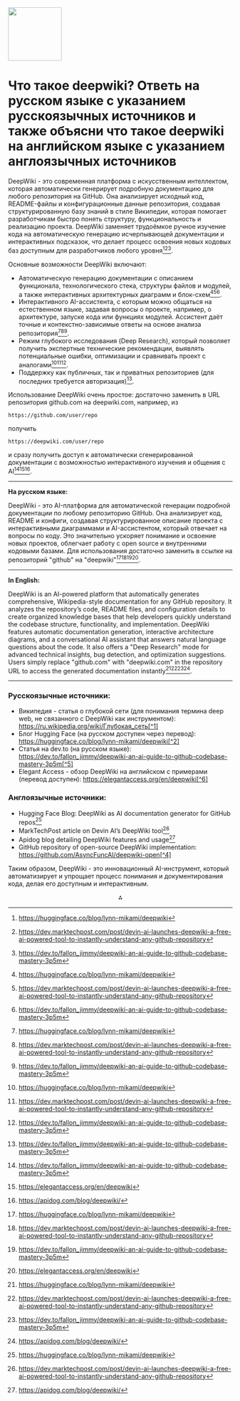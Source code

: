 <img src="https://r2cdn.perplexity.ai/pplx-full-logo-primary-dark%402x.png" class="logo" width="120"/>

# Что такое deepwiki? Ответь на русском языке с указанием русскоязычных источников и также объясни что такое deepwiki на английском языке с указанием англоязычных источников

DeepWiki - это современная платформа с искусственным интеллектом, которая автоматически генерирует подробную документацию для любого репозитория на GitHub. Она анализирует исходный код, README-файлы и конфигурационные данные репозитория, создавая структурированную базу знаний в стиле Википедии, которая помогает разработчикам быстро понять структуру, функциональность и реализацию проекта. DeepWiki заменяет трудоёмкое ручное изучение кода на автоматическую генерацию исчерпывающей документации и интерактивных подсказок, что делает процесс освоения новых кодовых баз доступным для разработчиков любого уровня[^2][^3][^5].

Основные возможности DeepWiki включают:

- Автоматическую генерацию документации с описанием функционала, технологического стека, структуры файлов и модулей, а также интерактивных архитектурных диаграмм и блок-схем[^2][^3][^5].
- Интерактивного AI-ассистента, с которым можно общаться на естественном языке, задавая вопросы о проекте, например, о архитектуре, запуске кода или функциях модулей. Ассистент даёт точные и контекстно-зависимые ответы на основе анализа репозитория[^2][^3][^5].
- Режим глубокого исследования (Deep Research), который позволяет получить экспертные технические рекомендации, выявлять потенциальные ошибки, оптимизации и сравнивать проект с аналогами[^2][^3][^5].
- Поддержку как публичных, так и приватных репозиториев (для последних требуется авторизация)[^5].

Использование DeepWiki очень простое: достаточно заменить в URL репозитория github.com на deepwiki.com, например, из

`https://github.com/user/repo`

получить

`https://deepwiki.com/user/repo`

и сразу получить доступ к автоматически сгенерированной документации с возможностью интерактивного изучения и общения с AI[^5][^6][^7].

---

**На русском языке:**

DeepWiki - это AI-платформа для автоматической генерации подробной документации по любому репозиторию GitHub. Она анализирует код, README и конфиги, создавая структурированное описание проекта с интерактивными диаграммами и AI-ассистентом, который отвечает на вопросы по коду. Это значительно ускоряет понимание и освоение новых проектов, облегчает работу с open source и внутренними кодовыми базами. Для использования достаточно заменить в ссылке на репозиторий "github" на "deepwiki"[^2][^3][^5][^6].

---

**In English:**

DeepWiki is an AI-powered platform that automatically generates comprehensive, Wikipedia-style documentation for any GitHub repository. It analyzes the repository’s code, README files, and configuration details to create organized knowledge bases that help developers quickly understand the codebase structure, functionality, and implementation. DeepWiki features automatic documentation generation, interactive architecture diagrams, and a conversational AI assistant that answers natural language questions about the code. It also offers a "Deep Research" mode for advanced technical insights, bug detection, and optimization suggestions. Users simply replace "github.com" with "deepwiki.com" in the repository URL to access the generated documentation instantly[^2][^3][^5][^7].

---

### Русскоязычные источники:

- Википедия - статья о глубокой сети (для понимания термина deep web, не связанного с DeepWiki как инструментом): https://ru.wikipedia.org/wiki/Глубокая_сеть[^1]
- Блог Hugging Face (на русском доступен через перевод): https://huggingface.co/blog/lynn-mikami/deepwiki[^2]
- Статья на dev.to (на русском языке): https://dev.to/fallon_jimmy/deepwiki-an-ai-guide-to-github-codebase-mastery-3p5m[^5]
- Elegant Access - обзор DeepWiki на английском с примерами (перевод доступен): https://elegantaccess.org/en/deepwiki[^6]


### Англоязычные источники:

- Hugging Face Blog: DeepWiki as AI documentation generator for GitHub repos[^2]
- MarkTechPost article on Devin AI’s DeepWiki tool[^3]
- Apidog blog detailing DeepWiki features and usage[^7]
- GitHub repository of open-source DeepWiki implementation: https://github.com/AsyncFuncAI/deepwiki-open[^4]

Таким образом, DeepWiki - это инновационный AI-инструмент, который автоматизирует и упрощает процесс понимания и документирования кода, делая его доступным и интерактивным.

<div style="text-align: center">⁂</div>

[^1]: https://ru.wikipedia.org/wiki/Глубокая_%D1%81%D0%B5%D1%82%D1%8C

[^2]: https://huggingface.co/blog/lynn-mikami/deepwiki

[^3]: https://dev.marktechpost.com/post/devin-ai-launches-deepwiki-a-free-ai-powered-tool-to-instantly-understand-any-github-repository

[^4]: https://github.com/AsyncFuncAI/deepwiki-open

[^5]: https://dev.to/fallon_jimmy/deepwiki-an-ai-guide-to-github-codebase-mastery-3p5m

[^6]: https://elegantaccess.org/en/deepwiki

[^7]: https://apidog.com/blog/deepwiki/

[^8]: https://codersera.com/blog/what-is-deepwiki

[^9]: https://ru.wikipedia.org/wiki/Stranded_Deep

[^10]: https://ru.wiktionary.org/wiki/deep_inside

[^11]: https://dev.to/fallon_jimmy/how-to-use-deepwiki-for-free-ffn

[^12]: https://vk.com/@eatersofworldsdt-vse-o-zadaniyah-ekspansii

[^13]: https://www.old-games.ru/wiki/X-COM:_Terror_from_the_Deep_(%D0%BA%D1%80%D1%83%D0%BF%D0%BD%D1%8B%D0%BC_%D0%BF%D0%BB%D0%B0%D0%BD%D0%BE%D0%BC)

[^14]: https://techno-news.net/2025/04/29/news_164904/

[^15]: https://store.epicgames.com/ru/news/still-wakes-the-deep-guide-how-to-survive-monsters

[^16]: https://habr.com/ru/news/905312/

[^17]: https://www.deep-sound.ru

[^18]: https://www.aitoolhub.net/ru/tool/deepwiki-by-congnition/

[^19]: https://greasyfork.org/ru/scripts/534162-deepwiki

[^20]: https://github.com/AsyncFuncAI/deepwiki-open/blob/main/api/README.md

[^21]: https://www.toolify.ai/tool/deepwiki-by-congnition

[^22]: https://github.com/shakespearewu/deepwiki

[^23]: https://www.producthunt.com/posts/958172

[^24]: https://www.aibase.com/news/17547

[^25]: https://ru.wikipedia.org/wiki/Deep_(%D0%B7%D0%BD%D0%B0%D1%87%D0%B5%D0%BD%D0%B8%D1%8F)

[^26]: https://deeprockgalactic.wiki.gg/ru/wiki/Deep_Rock_Galactic_Wiki

[^27]: https://repo.paycontrol.org/wiki/index.php/Deep_link

[^28]: http://wiki.cs.hse.ru/Разработка_%D0%BC%D0%BE%D0%B4%D0%B5%D0%BB%D0%B5%D0%B9_%D0%B4%D0%BB%D1%8F_%D0%B2%D0%B8%D0%B4%D0%B5%D0%BE%D0%B0%D0%BD%D0%B0%D0%BB%D0%B8%D1%82%D0%B8%D0%BA%D0%B8_%D0%BD%D0%B0_%D0%BE%D1%81%D0%BD%D0%BE%D0%B2%D0%B5_deep_learning_(%D0%BF%D1%80%D0%BE%D0%B5%D0%BA%D1%82)

[^29]: https://steamcommunity.com/sharedfiles/filedetails/?l=german\&id=1814944126

[^30]: https://dfwk.ru/Deep_pit

[^31]: https://github.com/AsyncFuncAI/deepwiki-open/blob/main/README.md

[^32]: https://www.marktechpost.com/2025/04/27/devin-ai-introduces-deepwiki-a-new-ai-powered-interface-to-understand-github-repositories/

